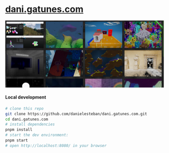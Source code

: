 [dani.gatunes.com](https://dani.gatunes.com/)
==

[![screenshot](public/screenshot.png)](https://dani.gatunes.com/)

#### Local development

```bash
# clone this repo
git clone https://github.com/danielesteban/dani.gatunes.com.git
cd dani.gatunes.com
# install dependencies
pnpm install
# start the dev environment:
pnpm start
# open http://localhost:8080/ in your browser
```
